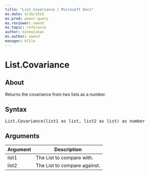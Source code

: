 ```yaml
---
title: "List.Covariance | Microsoft Docs"
ms.date: 4/16/2018
ms.prod: power-query
ms.reviewer: owend
ms.topic: reference
author: minewiskan
ms.author: owend
manager: kfile
---
```

# List.Covariance

  
## About  
Returns the covariance from two lists as a number.  
  
## Syntax

<pre>
List.Covariance(list1 as list, list2 as list) as number  
</pre>
  
## Arguments  
  
|Argument|Description|  
|------------|---------------|  
|list1|The List to compare with.|  
|list2|The List to compare against.|  
  
